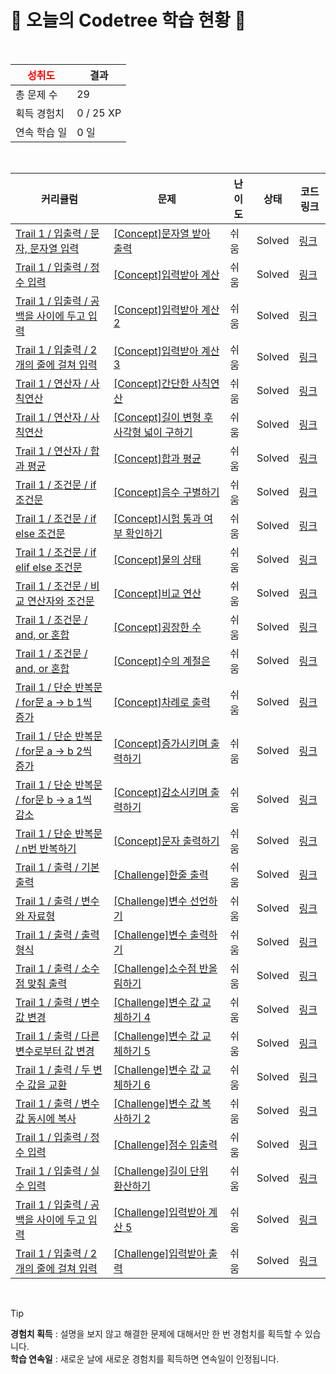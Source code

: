 # 🌲 오늘의 Codetree 학습 현황 🌲

<br />

| <span style="color:red;display:block;text-align:center;"> **성취도**</span> | 결과 |
|---|---|
| 총 문제 수 | 29 |
| 획득 경험치 | 0 / 25 XP |
| 연속 학습 일 | 0 일 |

<br />

|커리큘럼|문제|난이도|상태|코드 링크|
|---|---|---|---|---|
|[Trail 1 / 입출력 / 문자, 문자열 입력](https://www.codetree.ai/trail-info/novice-low/)|[[Concept]문자열 받아 출력](https://www.codetree.ai/trails/complete/curated-cards/intro-enter-word-and-print/)|쉬움|Solved|[링크](https://github.com/eomao/codetree-TILs/blob/main/250721/%EB%AC%B8%EC%9E%90%EC%97%B4%20%EB%B0%9B%EC%95%84%20%EC%B6%9C%EB%A0%A5/enter-word-and-print.java)|
|[Trail 1 / 입출력 / 정수 입력](https://www.codetree.ai/trail-info/novice-low/)|[[Concept]입력받아 계산](https://www.codetree.ai/trails/complete/curated-cards/intro-input-calculate/)|쉬움|Solved|[링크](https://github.com/eomao/codetree-TILs/blob/main/250721/%EC%9E%85%EB%A0%A5%EB%B0%9B%EC%95%84%20%EA%B3%84%EC%82%B0/input-calculate.cpp)|
|[Trail 1 / 입출력 / 공백을 사이에 두고 입력](https://www.codetree.ai/trail-info/novice-low/)|[[Concept]입력받아 계산 2](https://www.codetree.ai/trails/complete/curated-cards/intro-input-calculate-2/)|쉬움|Solved|[링크](https://github.com/eomao/codetree-TILs/blob/main/250721/%EC%9E%85%EB%A0%A5%EB%B0%9B%EC%95%84%20%EA%B3%84%EC%82%B0%202/input-calculate-2.cpp)|
|[Trail 1 / 입출력 / 2개의 줄에 걸쳐 입력](https://www.codetree.ai/trail-info/novice-low/)|[[Concept]입력받아 계산 3](https://www.codetree.ai/trails/complete/curated-cards/intro-input-calculate-3/)|쉬움|Solved|[링크](https://github.com/eomao/codetree-TILs/blob/main/250721/%EC%9E%85%EB%A0%A5%EB%B0%9B%EC%95%84%20%EA%B3%84%EC%82%B0%203/input-calculate-3.cpp)|
|[Trail 1 / 연산자 / 사칙연산](https://www.codetree.ai/trail-info/novice-low/)|[[Concept]간단한 사칙연산](https://www.codetree.ai/trails/complete/curated-cards/intro-simple-arithmetic-operation/)|쉬움|Solved|[링크](https://github.com/eomao/codetree-TILs/blob/main/250721/%EA%B0%84%EB%8B%A8%ED%95%9C%20%EC%82%AC%EC%B9%99%EC%97%B0%EC%82%B0/simple-arithmetic-operation.cpp)|
|[Trail 1 / 연산자 / 사칙연산](https://www.codetree.ai/trail-info/novice-low/)|[[Concept]길이 변형 후 사각형 넓이 구하기](https://www.codetree.ai/trails/complete/curated-cards/intro-square-width-after-length-change/)|쉬움|Solved|[링크](https://github.com/eomao/codetree-TILs/blob/main/250721/%EA%B8%B8%EC%9D%B4%20%EB%B3%80%ED%98%95%20%ED%9B%84%20%EC%82%AC%EA%B0%81%ED%98%95%20%EB%84%93%EC%9D%B4%20%EA%B5%AC%ED%95%98%EA%B8%B0/square-width-after-length-change.cpp)|
|[Trail 1 / 연산자 / 합과 평균](https://www.codetree.ai/trail-info/novice-low/)|[[Concept]합과 평균](https://www.codetree.ai/trails/complete/curated-cards/intro-sum-and-avg/)|쉬움|Solved|[링크](https://github.com/eomao/codetree-TILs/blob/main/250721/%ED%95%A9%EA%B3%BC%20%ED%8F%89%EA%B7%A0/sum-and-avg.cpp)|
|[Trail 1 / 조건문 / if 조건문](https://www.codetree.ai/trail-info/novice-low/)|[[Concept]음수 구별하기](https://www.codetree.ai/trails/complete/curated-cards/intro-separate-negative-number/)|쉬움|Solved|[링크](https://github.com/eomao/codetree-TILs/blob/main/250721/%EC%9D%8C%EC%88%98%20%EA%B5%AC%EB%B3%84%ED%95%98%EA%B8%B0/separate-negative-number.cpp)|
|[Trail 1 / 조건문 / if else 조건문](https://www.codetree.ai/trail-info/novice-low/)|[[Concept]시험 통과 여부 확인하기](https://www.codetree.ai/trails/complete/curated-cards/intro-verify-test-passed/)|쉬움|Solved|[링크](https://github.com/eomao/codetree-TILs/blob/main/250721/%EC%8B%9C%ED%97%98%20%ED%86%B5%EA%B3%BC%20%EC%97%AC%EB%B6%80%20%ED%99%95%EC%9D%B8%ED%95%98%EA%B8%B0/verify-test-passed.cpp)|
|[Trail 1 / 조건문 / if elif else 조건문](https://www.codetree.ai/trail-info/novice-low/)|[[Concept]물의 상태](https://www.codetree.ai/trails/complete/curated-cards/intro-state-of-water/)|쉬움|Solved|[링크](https://github.com/eomao/codetree-TILs/blob/main/250721/%EB%AC%BC%EC%9D%98%20%EC%83%81%ED%83%9C/state-of-water.cpp)|
|[Trail 1 / 조건문 / 비교 연산자와 조건문](https://www.codetree.ai/trail-info/novice-low/)|[[Concept]비교 연산](https://www.codetree.ai/trails/complete/curated-cards/intro-comparison-operator/)|쉬움|Solved|[링크](https://github.com/eomao/codetree-TILs/blob/main/250721/%EB%B9%84%EA%B5%90%20%EC%97%B0%EC%82%B0/comparison-operator.cpp)|
|[Trail 1 / 조건문 / and, or 혼합](https://www.codetree.ai/trail-info/novice-low/)|[[Concept]굉장한 수](https://www.codetree.ai/trails/complete/curated-cards/intro-amazing-number/)|쉬움|Solved|[링크](https://github.com/eomao/codetree-TILs/blob/main/250721/%EA%B5%89%EC%9E%A5%ED%95%9C%20%EC%88%98/amazing-number.cpp)|
|[Trail 1 / 조건문 / and, or 혼합](https://www.codetree.ai/trail-info/novice-low/)|[[Concept]수의 계절은](https://www.codetree.ai/trails/complete/curated-cards/intro-season-of-num/)|쉬움|Solved|[링크](https://github.com/eomao/codetree-TILs/blob/main/250721/%EC%88%98%EC%9D%98%20%EA%B3%84%EC%A0%88%EC%9D%80/season-of-num.cpp)|
|[Trail 1 / 단순 반복문 / for문 a → b 1씩 증가](https://www.codetree.ai/trail-info/novice-low/)|[[Concept]차례로 출력](https://www.codetree.ai/trails/complete/curated-cards/intro-print-in-order/)|쉬움|Solved|[링크](https://github.com/eomao/codetree-TILs/blob/main/250721/%EC%B0%A8%EB%A1%80%EB%A1%9C%20%EC%B6%9C%EB%A0%A5/print-in-order.cpp)|
|[Trail 1 / 단순 반복문 / for문 a → b 2씩 증가](https://www.codetree.ai/trail-info/novice-low/)|[[Concept]증가시키며 출력하기](https://www.codetree.ai/trails/complete/curated-cards/intro-increase-and-print/)|쉬움|Solved|[링크](https://github.com/eomao/codetree-TILs/blob/main/250721/%EC%A6%9D%EA%B0%80%EC%8B%9C%ED%82%A4%EB%A9%B0%20%EC%B6%9C%EB%A0%A5%ED%95%98%EA%B8%B0/increase-and-print.cpp)|
|[Trail 1 / 단순 반복문 / for문 b → a 1씩 감소](https://www.codetree.ai/trail-info/novice-low/)|[[Concept]감소시키며 출력하기](https://www.codetree.ai/trails/complete/curated-cards/intro-decrease-and-print/)|쉬움|Solved|[링크](https://github.com/eomao/codetree-TILs/blob/main/250721/%EA%B0%90%EC%86%8C%EC%8B%9C%ED%82%A4%EB%A9%B0%20%EC%B6%9C%EB%A0%A5%ED%95%98%EA%B8%B0/decrease-and-print.cpp)|
|[Trail 1 / 단순 반복문 / n번 반복하기](https://www.codetree.ai/trail-info/novice-low/)|[[Concept]문자 출력하기](https://www.codetree.ai/trails/complete/curated-cards/intro-print-text/)|쉬움|Solved|[링크](https://github.com/eomao/codetree-TILs/blob/main/250721/%EB%AC%B8%EC%9E%90%20%EC%B6%9C%EB%A0%A5%ED%95%98%EA%B8%B0/print-text.cpp)|
|[Trail 1 / 출력 / 기본 출력](https://www.codetree.ai/trail-info/novice-low/)|[[Challenge]한줄 출력](https://www.codetree.ai/trails/complete/curated-cards/challenge-print-one-line/)|쉬움|Solved|[링크](https://github.com/eomao/codetree-TILs/blob/main/250721/%ED%95%9C%EC%A4%84%20%EC%B6%9C%EB%A0%A5/print-one-line.cpp)|
|[Trail 1 / 출력 / 변수와 자료형](https://www.codetree.ai/trail-info/novice-low/)|[[Challenge]변수 선언하기](https://www.codetree.ai/trails/complete/curated-cards/challenge-declaring-variables/)|쉬움|Solved|[링크](https://github.com/eomao/codetree-TILs/blob/main/250721/%EB%B3%80%EC%88%98%20%EC%84%A0%EC%96%B8%ED%95%98%EA%B8%B0/declaring-variables.cpp)|
|[Trail 1 / 출력 / 출력 형식](https://www.codetree.ai/trail-info/novice-low/)|[[Challenge]변수 출력하기](https://www.codetree.ai/trails/complete/curated-cards/challenge-outputing-variables/)|쉬움|Solved|[링크](https://github.com/eomao/codetree-TILs/blob/main/250721/%EB%B3%80%EC%88%98%20%EC%B6%9C%EB%A0%A5%ED%95%98%EA%B8%B0/outputing-variables.cpp)|
|[Trail 1 / 출력 / 소수점 맞춰 출력](https://www.codetree.ai/trail-info/novice-low/)|[[Challenge]소수점 반올림하기](https://www.codetree.ai/trails/complete/curated-cards/challenge-rounding-decimal-points/)|쉬움|Solved|[링크](https://github.com/eomao/codetree-TILs/blob/main/250721/%EC%86%8C%EC%88%98%EC%A0%90%20%EB%B0%98%EC%98%AC%EB%A6%BC%ED%95%98%EA%B8%B0/rounding-decimal-points.cpp)|
|[Trail 1 / 출력 / 변수 값 변경](https://www.codetree.ai/trail-info/novice-low/)|[[Challenge]변수 값 교체하기 4](https://www.codetree.ai/trails/complete/curated-cards/challenge-replacing-variable-values-4/)|쉬움|Solved|[링크](https://github.com/eomao/codetree-TILs/blob/main/250721/%EB%B3%80%EC%88%98%20%EA%B0%92%20%EA%B5%90%EC%B2%B4%ED%95%98%EA%B8%B0%204/replacing-variable-values-4.cpp)|
|[Trail 1 / 출력 / 다른 변수로부터 값 변경](https://www.codetree.ai/trail-info/novice-low/)|[[Challenge]변수 값 교체하기 5](https://www.codetree.ai/trails/complete/curated-cards/challenge-replacing-variable-values-5/)|쉬움|Solved|[링크](https://github.com/eomao/codetree-TILs/blob/main/250721/%EB%B3%80%EC%88%98%20%EA%B0%92%20%EA%B5%90%EC%B2%B4%ED%95%98%EA%B8%B0%205/replacing-variable-values-5.cpp)|
|[Trail 1 / 출력 / 두 변수 값을 교환](https://www.codetree.ai/trail-info/novice-low/)|[[Challenge]변수 값 교체하기 6](https://www.codetree.ai/trails/complete/curated-cards/challenge-replacing-variable-values-6/)|쉬움|Solved|[링크](https://github.com/eomao/codetree-TILs/blob/main/250721/%EB%B3%80%EC%88%98%20%EA%B0%92%20%EA%B5%90%EC%B2%B4%ED%95%98%EA%B8%B0%206/replacing-variable-values-6.cpp)|
|[Trail 1 / 출력 / 변수값 동시에 복사](https://www.codetree.ai/trail-info/novice-low/)|[[Challenge]변수 값 복사하기 2](https://www.codetree.ai/trails/complete/curated-cards/challenge-copying-variable-values-2/)|쉬움|Solved|[링크](https://github.com/eomao/codetree-TILs/blob/main/250721/%EB%B3%80%EC%88%98%20%EA%B0%92%20%EB%B3%B5%EC%82%AC%ED%95%98%EA%B8%B0%202/copying-variable-values-2.cpp)|
|[Trail 1 / 입출력 / 정수 입력](https://www.codetree.ai/trail-info/novice-low/)|[[Challenge]점수 입출력](https://www.codetree.ai/trails/complete/curated-cards/challenge-enter-int-and-print-score/)|쉬움|Solved|[링크](https://github.com/eomao/codetree-TILs/blob/main/250721/%EC%A0%90%EC%88%98%20%EC%9E%85%EC%B6%9C%EB%A0%A5/enter-int-and-print-score.cpp)|
|[Trail 1 / 입출력 / 실수 입력](https://www.codetree.ai/trail-info/novice-low/)|[[Challenge]길이 단위 환산하기](https://www.codetree.ai/trails/complete/curated-cards/challenge-convert-length-units/)|쉬움|Solved|[링크](https://github.com/eomao/codetree-TILs/blob/main/250721/%EA%B8%B8%EC%9D%B4%20%EB%8B%A8%EC%9C%84%20%ED%99%98%EC%82%B0%ED%95%98%EA%B8%B0/convert-length-units.cpp)|
|[Trail 1 / 입출력 / 공백을 사이에 두고 입력](https://www.codetree.ai/trail-info/novice-low/)|[[Challenge]입력받아 계산 5](https://www.codetree.ai/trails/complete/curated-cards/challenge-input-calculate-5/)|쉬움|Solved|[링크](https://github.com/eomao/codetree-TILs/blob/main/250721/%EC%9E%85%EB%A0%A5%EB%B0%9B%EC%95%84%20%EA%B3%84%EC%82%B0%205/input-calculate-5.cpp)|
|[Trail 1 / 입출력 / 2개의 줄에 걸쳐 입력](https://www.codetree.ai/trail-info/novice-low/)|[[Challenge]입력받아 출력](https://www.codetree.ai/trails/complete/curated-cards/challenge-input-and-output/)|쉬움|Solved|[링크](https://github.com/eomao/codetree-TILs/blob/main/250721/%EC%9E%85%EB%A0%A5%EB%B0%9B%EC%95%84%20%EC%B6%9C%EB%A0%A5/input-and-output.cpp)|


<br />

> [!TIP]
> **경험치 획득** : 설명을 보지 않고 해결한 문제에 대해서만 한 번 경험치를 획득할 수 있습니다.  
> **학습 연속일** : 새로운 날에 새로운 경험치를 획득하면 연속일이 인정됩니다.

